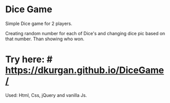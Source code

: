 # Dice Game
Simple Dice game for 2 players. 

Creating random number for each of Dice's and changing dice pic based on that number.
Than showing who won.

# Try here:  # https://dkurgan.github.io/DiceGame/

Used: Html, Css, jQuery and vanilla Js. 
